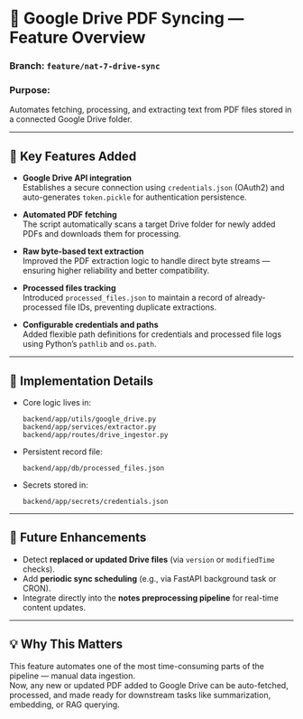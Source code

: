 # 🧩 Google Drive PDF Syncing — Feature Overview

### **Branch:** `feature/nat-7-drive-sync`  
### **Purpose:**  
Automates fetching, processing, and extracting text from PDF files stored in a connected Google Drive folder.

---

## 🚀 Key Features Added
- **Google Drive API integration**  
  Establishes a secure connection using `credentials.json` (OAuth2) and auto-generates `token.pickle` for authentication persistence.  

- **Automated PDF fetching**  
  The script automatically scans a target Drive folder for newly added PDFs and downloads them for processing.

- **Raw byte-based text extraction**  
  Improved the PDF extraction logic to handle direct byte streams — ensuring higher reliability and better compatibility.

- **Processed files tracking**  
  Introduced `processed_files.json` to maintain a record of already-processed file IDs, preventing duplicate extractions.

- **Configurable credentials and paths**  
  Added flexible path definitions for credentials and processed file logs using Python’s `pathlib` and `os.path`.

---

## 🔧 Implementation Details
- Core logic lives in:  
  ```
  backend/app/utils/google_drive.py  
  backend/app/services/extractor.py  
  backend/app/routes/drive_ingestor.py
  ```
- Persistent record file:  
  ```
  backend/app/db/processed_files.json
  ```
- Secrets stored in:  
  ```
  backend/app/secrets/credentials.json
  ```

---

## 🧠 Future Enhancements
- Detect **replaced or updated Drive files** (via `version` or `modifiedTime` checks).  
- Add **periodic sync scheduling** (e.g., via FastAPI background task or CRON).  
- Integrate directly into the **notes preprocessing pipeline** for real-time content updates.

---

## 💡 Why This Matters
This feature automates one of the most time-consuming parts of the pipeline — manual data ingestion.  
Now, any new or updated PDF added to Google Drive can be auto-fetched, processed, and made ready for downstream tasks like summarization, embedding, or RAG querying.
